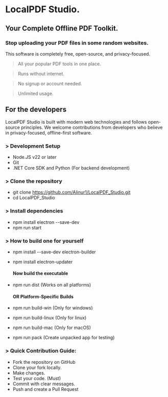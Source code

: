 # LocalPDF Studio.

##  Your Complete Offline PDF Toolkit.

### Stop uploading your PDF files in some random websites.
This software is completely free, open-source, and privacy-focused. 

> All your popular PDF tools in one place.

> Runs without internet.

> No signup or account needed.

> Unlimited usage.


## For the developers
LocalPDF Studio is built with modern web technologies and follows open-source principles. We welcome contributions from developers who believe in privacy-focused, offline-first software.

### > Development Setup
- Node.JS v22 or later
- Git
- .NET Core SDK and Python (For backend development)

### > Clone the repository
- git clone https://github.com/Alinur1/LocalPDF_Studio.git
- cd LocalPDF_Studio

### > Install dependencies
- npm install electron --save-dev
- npm run start

### > How to build one for yourself
- npm install --save-dev electron-builder
- npm install electron-updater

   #### Now build the executable

- npm run dist (Works on all platforms)

    #### OR Platform-Specific Builds

- npm run build-win (Only for windows)
- npm run build-linux (Only for linux)
- npm run build-mac (Only for macOS)
- npm run pack (Create unpacked app for testing)

### > Quick Contribution Guide:
- Fork the repository on GitHub
- Clone your fork locally.
- Make changes.
- Test your code. (Must)
- Commit with clear messages.
- Push and create a Pull Request